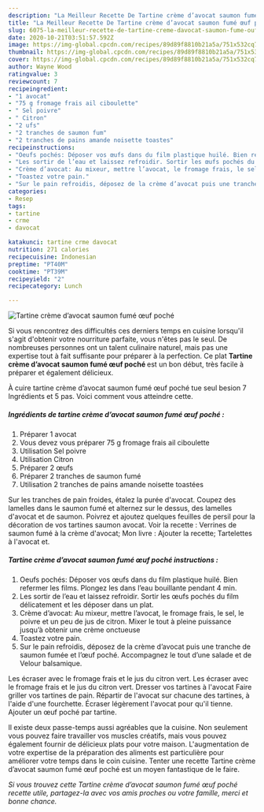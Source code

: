 ```yaml
---
description: "La Meilleur Recette De Tartine crème d’avocat saumon fumé œuf poché"
title: "La Meilleur Recette De Tartine crème d’avocat saumon fumé œuf poché"
slug: 6075-la-meilleur-recette-de-tartine-creme-davocat-saumon-fume-ouf-poche
date: 2020-10-21T03:51:57.592Z
image: https://img-global.cpcdn.com/recipes/89d89f8810b21a5a/751x532cq70/tartine-creme-davocat-saumon-fume-oeuf-poche-photo-principale-de-la-recette.jpg
thumbnail: https://img-global.cpcdn.com/recipes/89d89f8810b21a5a/751x532cq70/tartine-creme-davocat-saumon-fume-oeuf-poche-photo-principale-de-la-recette.jpg
cover: https://img-global.cpcdn.com/recipes/89d89f8810b21a5a/751x532cq70/tartine-creme-davocat-saumon-fume-oeuf-poche-photo-principale-de-la-recette.jpg
author: Wayne Wood
ratingvalue: 3
reviewcount: 7
recipeingredient:
- "1 avocat"
- "75 g fromage frais ail ciboulette"
- " Sel poivre"
- " Citron"
- "2 ufs"
- "2 tranches de saumon fum"
- "2 tranches de pains amande noisette toastes"
recipeinstructions:
- "Oeufs pochés: Déposer vos œufs dans du film plastique huilé. Bien refermer les films. Plongez les dans l’eau bouillante pendant 4 min."
- "Les sortir de l’eau et laissez refroidir. Sortir les œufs pochés du film délicatement et les déposer dans un plat."
- "Crème d’avocat: Au mixeur, mettre l’avocat, le fromage frais, le sel, le poivre et un peu de jus de citron. Mixer le tout à pleine puissance jusqu’à obtenir une crème onctueuse"
- "Toastez votre pain."
- "Sur le pain refroidis, déposez de la crème d’avocat puis une tranche de saumon fumée et l’œuf poché. Accompagnez le tout d’une salade et de Velour balsamique."
categories:
- Resep
tags:
- tartine
- crme
- davocat

katakunci: tartine crme davocat 
nutrition: 271 calories
recipecuisine: Indonesian
preptime: "PT40M"
cooktime: "PT39M"
recipeyield: "2"
recipecategory: Lunch

---
```



![Tartine crème d’avocat saumon fumé œuf poché](https://img-global.cpcdn.com/recipes/89d89f8810b21a5a/751x532cq70/tartine-creme-davocat-saumon-fume-oeuf-poche-photo-principale-de-la-recette.jpg)

Si vous rencontrez des difficultés ces derniers temps en cuisine lorsqu'il s'agit d'obtenir votre nourriture parfaite, vous n'êtes pas le seul. De nombreuses personnes ont un talent culinaire naturel, mais pas une expertise tout à fait suffisante pour préparer à la perfection. Ce plat <strong> Tartine crème d’avocat saumon fumé œuf poché </strong> est un bon début, très facile à préparer et également délicieux.

<!--inarticleads1-->

À cuire tartine crème d’avocat saumon fumé œuf poché tue seul besion 7 Ingrédients et 5 pas. Voici comment vous atteindre cette.

##### Ingrédients de tartine crème d’avocat saumon fumé œuf poché :

1. Préparer 1 avocat
1. Vous devez vous préparer 75 g fromage frais ail ciboulette
1. Utilisation  Sel poivre
1. Utilisation  Citron
1. Préparer 2 œufs
1. Préparer 2 tranches de saumon fumé
1. Utilisation 2 tranches de pains amande noisette toastées


Sur les tranches de pain froides, étalez la purée d&#39;avocat. Coupez des lamelles dans le saumon fumé et alternez sur le dessus, des lamelles d&#39;avocat et de saumon. Poivrez et ajoutez quelques feuilles de persil pour la décoration de vos tartines saumon avocat. Voir la recette : Verrines de saumon fumé à la crème d&#39;avocat; Mon livre : Ajouter la recette; Tartelettes à l&#39;avocat et. 

<!--inarticleads2-->

##### Tartine crème d’avocat saumon fumé œuf poché instructions :

1. Oeufs pochés: Déposer vos œufs dans du film plastique huilé. Bien refermer les films. Plongez les dans l’eau bouillante pendant 4 min.
1. Les sortir de l’eau et laissez refroidir. Sortir les œufs pochés du film délicatement et les déposer dans un plat.
1. Crème d’avocat: Au mixeur, mettre l’avocat, le fromage frais, le sel, le poivre et un peu de jus de citron. Mixer le tout à pleine puissance jusqu’à obtenir une crème onctueuse
1. Toastez votre pain.
1. Sur le pain refroidis, déposez de la crème d’avocat puis une tranche de saumon fumée et l’œuf poché. Accompagnez le tout d’une salade et de Velour balsamique.


Les écraser avec le fromage frais et le jus du citron vert. Les écraser avec le fromage frais et le jus du citron vert. Dresser vos tartines à l&#39;avocat Faire griller vos tartines de pain. Répartir de l&#39;avocat sur chacune des tartines, à l&#39;aide d&#39;une fourchette. Écraser légèrement l&#39;avocat pour qu&#39;il tienne. Ajouter un œuf poché par tartine. 

<!--inarticleads1-->

<p>
Il existe deux passe-temps aussi agréables que la cuisine. Non seulement vous pouvez faire travailler vos muscles créatifs, mais vous pouvez également fournir de délicieux plats pour votre maison. L'augmentation de votre expertise de la préparation des aliments est particulière pour améliorer votre temps dans le coin cuisine. Tenter une recette Tartine crème d’avocat saumon fumé œuf poché est un moyen fantastique de le faire.
</p>

<p>
<i>Si vous trouvez cette Tartine crème d’avocat saumon fumé œuf poché recette utile, partagez-la avec vos amis proches ou votre famille, merci et bonne chance.</i>
</p>
